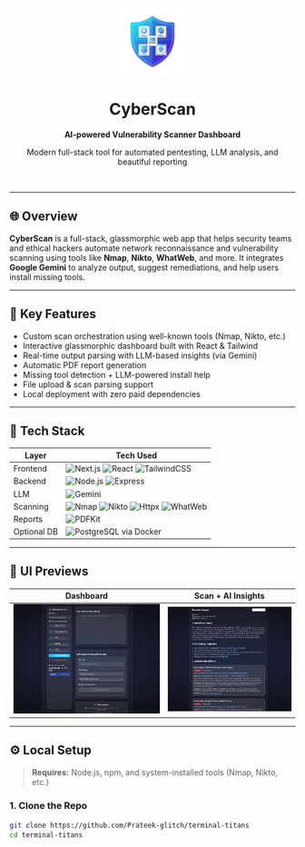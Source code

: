 
<div align="center">
  <img src="https://github.com/Prateek-glitch/terminal-titans/blob/main/cyberscan-bg.png" alt="CyberScan Logo" width="120" />
  <h1>CyberScan</h1>
  <p><strong>AI-powered Vulnerability Scanner Dashboard</strong></p>
  <p>Modern full-stack tool for automated pentesting, LLM analysis, and beautiful reporting</p>
  <br/>
</div>

---

## 🌐 Overview

**CyberScan** is a full-stack, glassmorphic web app that helps security teams and ethical hackers automate network reconnaissance and vulnerability scanning using tools like **Nmap**, **Nikto**, **WhatWeb**, and more. It integrates **Google Gemini** to analyze output, suggest remediations, and help users install missing tools.

---

## 🚧 Key Features

- Custom scan orchestration using well-known tools (Nmap, Nikto, etc.)
- Interactive glassmorphic dashboard built with React & Tailwind
- Real-time output parsing with LLM-based insights (via Gemini)
- Automatic PDF report generation
- Missing tool detection + LLM-powered install help
- File upload & scan parsing support
- Local deployment with zero paid dependencies

---

## 🧰 Tech Stack

| Layer       | Tech Used                                                                 |
|-------------|---------------------------------------------------------------------------|
| Frontend    | ![Next.js](https://img.shields.io/badge/-Next.js-black?logo=next.js) ![React](https://img.shields.io/badge/-React-20232a?logo=react) ![TailwindCSS](https://img.shields.io/badge/-Tailwind-06B6D4?logo=tailwindcss) |
| Backend     | ![Node.js](https://img.shields.io/badge/-Node.js-339933?logo=node.js) ![Express](https://img.shields.io/badge/-Express.js-black?logo=express) |
| LLM         | ![Gemini](https://img.shields.io/badge/-Gemini-4285F4?logo=google) |
| Scanning    | ![Nmap](https://img.shields.io/badge/-Nmap-00457C?logo=nmap) ![Nikto](https://img.shields.io/badge/-Nikto-EE3A43?logo=ruby) ![Httpx](https://img.shields.io/badge/-Httpx-0E76A8?logo=go) ![WhatWeb](https://img.shields.io/badge/-WhatWeb-CC342D?logo=ruby) |
| Reports     | ![PDFKit](https://img.shields.io/badge/-PDFKit-FF9800?logo=adobeacrobatreader) |
| Optional DB | ![PostgreSQL](https://img.shields.io/badge/-PostgreSQL-4169E1?logo=postgresql) via Docker |

---

## 📸 UI Previews

| Dashboard | Scan + AI Insights |
|----------|--------------------|
| ![Dashboard](https://github.com/Prateek-glitch/terminal-titans/blob/main/cyber-1.png) | ![Insights](https://github.com/Prateek-glitch/terminal-titans/blob/main/cyber-2.png) |

---

## ⚙️ Local Setup

> **Requires:** Node.js, npm, and system-installed tools (Nmap, Nikto, etc.)

### 1. Clone the Repo

```bash
git clone https://github.com/Prateek-glitch/terminal-titans
cd terminal-titans

